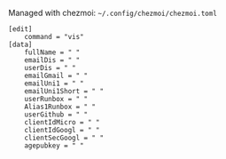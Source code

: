 Managed with chezmoi: ``~/.config/chezmoi/chezmoi.toml``
```
[edit]
    command = "vis"
[data]
    fullName = " "
    emailDis = " "
    userDis = " "
    emailGmail = " "
    emailUni1 = " "
    emailUni1Short = " "
    userRunbox = " "
    Alias1Runbox = " "
    userGithub = " "
    clientIdMicro = " "
    clientIdGoogl = " "
    clientSecGoogl = " "
    agepubkey = " "
```
